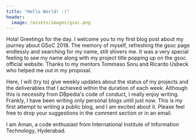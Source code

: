 ```yaml
---
title: "Hello World! :)"
header:
  image: /assets/images/gsoc.png
---
```


Hola! Greetings for the day. I welcome you to my first blog post about my journey about GSoC 2018. The memory of myself, refreshing the gsoc page endlessly and searching for my name, still shivers me. It was a very special feeling to see my name along with my project title popping up on the gsoc official website. Thanks to my mentors Tommaso Soru and Ricardo Usbeck who helped me out in my proposal.

Here, I will (try to) give weekly updates about the status of my projects and the deliverables that I achieved within the duration of each week. Although this is necessity from DBpedia's code of conduct, I really enjoy writing. Frankly, I have been writing only personal blogs until just now. This is my first attempt to writing a public blog, and I am excited about it. Please feel free to drop your suggestions in the comment section or in an email. 

I am Aman, a code enthusiast from International Institute of Information Technology, Hyderabad. 

